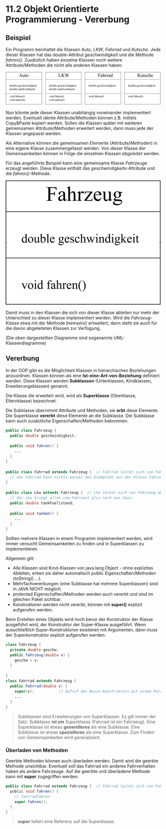 
11.2 Objekt Orientierte Programmierung - Vererbung
===================

## Beispiel

Ein Programm beinhaltet die Klassen *Auto*, *LKW*, *Fahrrad* und *Kutsche*. Jede dieser Klassen hat das double-Attribut *geschwindigkeit* und die Methode *fahren()*. Zusätzlich haben einzelne Klassen noch weitere Attribute/Methoden die nicht alle anderen Klassen haben:

![07_2_OOP_VererbungBeispiel|1050](software-entwicklung/Java/bilder/07_2_OOP_VererbungBeispiel.png)

Nun könnte jede dieser Klassen unabhängig voneinander implementiert werden. Eventuell idente Attribute/Methoden können z.B. mittels Copy&Paste kopiert werden. Sollen die Klassen später mit weiteren gemeinsamen Attribute/Methoden erweitert werden, dann muss jede der Klassen angepasst werden.

Als Alternative können die gemeinsamen Elemente (Attribute/Methoden) in eine eigene Klasse zusammengefasst werden. Von dieser Klasse der Gemeinsamkeiten können in Folge die einzelnen Klassen *abgeleitet* werden.

Für das angeführte Beispiel kann eine gemeinsame Klasse *Fahrzeuge* erzeugt werden. Diese Klasse enthält das *geschwindigkeits*-Attribute und die *fahren()*-Methode.

![07_2_OOP_VererbungBeispiel2|550](software-entwicklung/Java/bilder/07_2_OOP_VererbungBeispiel2.png)

Damit muss in den Klassen die sich von dieser Klasse ableiten nur mehr der Unterschied zu dieser Klasse implementiert werden. Wird die *Fahrzeug*-Klasse etwa mit der Methode *bremsen()* ertweitert, dann steht sie auch für die davon abgeleiteten Klassen zur Verfügung.

(Die oben dargestellten Diagramme sind sogenannte UML-Klassendiagramme)


Vererbung
------------

In der OOP gibt es die Möglichkeit Klassen in hierarchischen Beziehungen anzuordnen. Klassen können als eine **Ist-eine-Art-von-Beziehung** definiert werden. Diese Klassen werden **Subklassen** (Unterklassen, Kindklassen, Erweiterungsklassen) genannt.

Die Klasse die erweitert wird, wird als **Superklasse** (Oberklasse, Elternklasse) bezeichnet.

Die Subklasse übernimmt Attribute und Methoden, sie **erbt** diese Elemente. Die Superklasse **vererbt** diese Elemente an die Subklasse. Die Subklasse kann auch zusätzliche Eigenschaften/Methoden bekommen.

```java
public class Fahrzeug {
  public double geschwindigkeit;
  
  public void fahren() {
    ...
  }
}

public class Fahrrad extends Fahrzeug {  // Fahrrad leitet sich von Fahrzeug ab
  // das Fahrrad kann nichts ausser den Elementen aus der Klasse Fahrzeug
}

public class Lkw extends Fahrzeug {  // Lkw leitet sich von Fahrzeug ab
  // der Lkw kriegt alles vom Fahrzeut plus noch was dazu:
  public double tankFuellstand;
  
  public void tanken() {
    ...
  }
}
```

Sollten mehrere Klassen in einem Programm implementiert werden, wird immer versucht Gemeinsamkeiten zu finden und in Superklassen zu implementieren.

Allgemein gilt:

- Alle Klassen sind Kind-Klassen von java.lang.Object - ohne explizites Ableiten, erben sie daher automatisch public Eigenschaften/Methoden (toString() …).
- Mehrfachvererbungen (eine Subklasse hat mehrere Superklassen) sind in JAVA NICHT möglich.
- protected Eigenschaften/Methoden werden auch vererbt und sind im gleichen Paket sichtbar.
- Konstruktoren werden nicht vererbt, können mit **super()** explizit aufgerufen werden.

Beim Erstellen eines Objekts wird noch bevor der Konstruktor der Klasse ausgeführt wird, der Konstruktor der Super-Klasse ausgeführt. Wenn ausschließlich Super-Konstruktoren existieren mit Argumenten, dann muss der Superkonstruktor explizit aufgerufen werden:

```java
class Fahrzeug {
  private double geschw;
  public fahrzeug(double v) {
    geschw = v;
  }
  
}
class Fahrrad extends Fahrzeug {
  public Fahrrad(double v) {
    super(v);			// Aufruf des Basis-Konstruktors mit einem Parameter
    ...
  }
}
```

>Subklassen sind Erweiterungen von Superklassen. Es gilt immer der Satz: *Subklasse __ist ein__ Superklasse* (Fahrrad ist ein Fahrzeug). Eine Superklasse ist etwas **generelleres** als eine Subklasse. Eine Subklasse ist etwas **spezielleres** als eine Superklasse. Zum Finden von Gemeinsamkeiten wird generalisiert.

### Überladen von Methoden

Geerbte Methoden können auch überladen werden. Damit wird die geerbte Methode unsichtbar. Eventuell soll das Fahrrad ein anderes Fahrverhalten haben als andere Fahrzeuge. Auf die geerbte und überladene Methode kann mit **super** zugegriffen werden.

```java
public class Fahrrad extends Fahrzeug {  // Fahrrad leitet sich von Fahrzeug ab
  public void fahren() {
    // fahrradfahren
    super.fahren();
  }
}
```

> **super** liefert eine Referenz auf die Superklasse.
